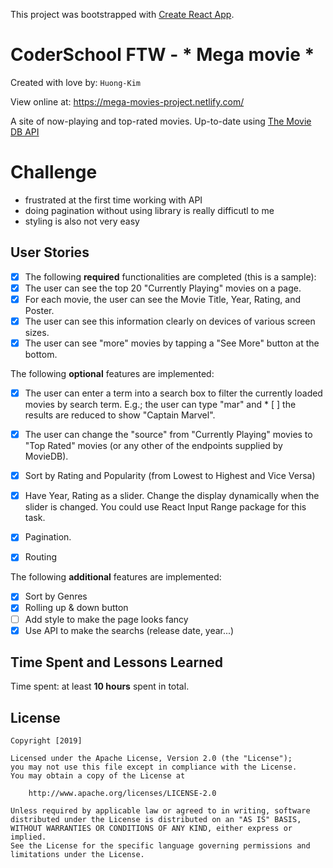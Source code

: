 This project was bootstrapped with [Create React App](https://github.com/facebook/create-react-app).

# CoderSchool FTW - * Mega movie *

Created with love by: `Huong-Kim`
  
View online at: https://mega-movies-project.netlify.com/
  
A site of now-playing and top-rated movies. Up-to-date using [The Movie DB API](https://developers.themoviedb.org)

# Challenge 
* frustrated at the first time working with API
* doing pagination without using library is really difficutl to me
* styling is also not very easy
## User Stories

* [x] The following **required** functionalities are completed (this is a sample):
* [x] The user can see the top 20 "Currently Playing" movies on a page.
* [x] For each movie, the user can see the Movie Title, Year, Rating, and Poster.
* [x] The user can see this information clearly on devices of various screen sizes.
* [x] The user can see "more" movies by tapping a "See More" button at the bottom.

The following **optional** features are implemented:
* [x] The user can enter a term into a search box to filter the currently loaded movies by search term. E.g.; the user can type "mar" and * [ ] the results are reduced to show "Captain Marvel".
* [x] The user can change the "source" from "Currently Playing" movies to "Top Rated" movies (or any other of the endpoints supplied by MovieDB).
* [x] Sort by Rating and Popularity (from Lowest to Highest and Vice Versa)
* [x] Have Year, Rating as a slider. Change the display dynamically when the slider is changed. You could use React Input Range package for this task.

 * [x] Pagination.
 * [x] Routing

The following **additional** features are implemented:
* [x] Sort by Genres
* [x] Rolling up & down button
* [ ] Add style to make the page looks fancy
* [x] Use API to make the searchs (release date, year...)

## Time Spent and Lessons Learned

Time spent: at least **10 hours** spent in total.


## License

    Copyright [2019] 

    Licensed under the Apache License, Version 2.0 (the "License");
    you may not use this file except in compliance with the License.
    You may obtain a copy of the License at

        http://www.apache.org/licenses/LICENSE-2.0

    Unless required by applicable law or agreed to in writing, software
    distributed under the License is distributed on an "AS IS" BASIS,
    WITHOUT WARRANTIES OR CONDITIONS OF ANY KIND, either express or implied.
    See the License for the specific language governing permissions and
    limitations under the License.
